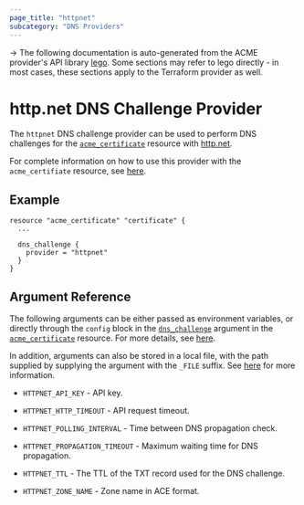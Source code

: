 ```yaml
---
page_title: "httpnet"
subcategory: "DNS Providers"
---
```


-> The following documentation is auto-generated from the ACME
provider's API library [lego](https://go-acme.github.io/lego/).  Some
sections may refer to lego directly - in most cases, these sections
apply to the Terraform provider as well.

# http.net DNS Challenge Provider

The `httpnet` DNS challenge provider can be used to perform DNS challenges for
the [`acme_certificate`][resource-acme-certificate] resource with
[http.net](https://www.http.net/).

[resource-acme-certificate]: ../resources/certificate.md

For complete information on how to use this provider with the `acme_certifiate`
resource, see [here][resource-acme-certificate-dns-challenges].

[resource-acme-certificate-dns-challenges]: ../resources/certificate.md#using-dns-challenges

## Example

```hcl
resource "acme_certificate" "certificate" {
  ...

  dns_challenge {
    provider = "httpnet"
  }
}
```
## Argument Reference

The following arguments can be either passed as environment variables, or
directly through the `config` block in the
[`dns_challenge`][resource-acme-certificate-dns-challenge-arg] argument in the
[`acme_certificate`][resource-acme-certificate] resource. For more details, see
[here][resource-acme-certificate-dns-challenges].

[resource-acme-certificate-dns-challenge-arg]: ../resources/certificate.md#dns_challenge

In addition, arguments can also be stored in a local file, with the path
supplied by supplying the argument with the `_FILE` suffix. See
[here][acme-certificate-file-arg-example] for more information.

[acme-certificate-file-arg-example]: ../resources/certificate.md#using-variable-files-for-provider-arguments

* `HTTPNET_API_KEY` - API key.

* `HTTPNET_HTTP_TIMEOUT` - API request timeout.
* `HTTPNET_POLLING_INTERVAL` - Time between DNS propagation check.
* `HTTPNET_PROPAGATION_TIMEOUT` - Maximum waiting time for DNS propagation.
* `HTTPNET_TTL` - The TTL of the TXT record used for the DNS challenge.
* `HTTPNET_ZONE_NAME` - Zone name in ACE format.


